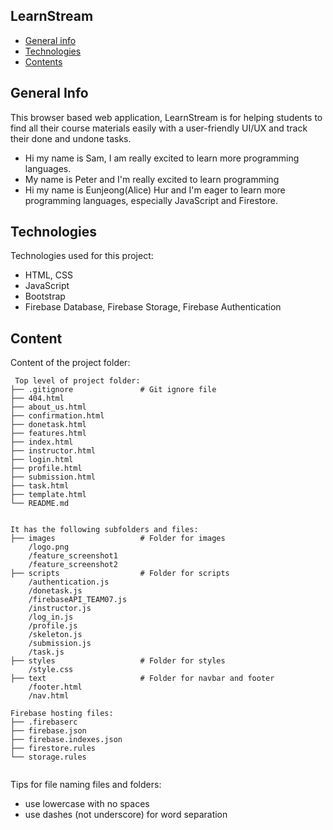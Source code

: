 ## LearnStream

- [General info](#general-info)
- [Technologies](#technologies)
- [Contents](#content)

## General Info

This browser based web application, LearnStream is for helping students to find all their course materials easily with a user-friendly UI/UX and track their done and undone tasks. 

- Hi my name is Sam, I am really excited to learn more programming languages.
- My name is Peter and I'm really excited to learn programming
- Hi my name is Eunjeong(Alice) Hur and I'm eager to learn more programming languages, especially JavaScript and Firestore. 

## Technologies

Technologies used for this project:

- HTML, CSS
- JavaScript
- Bootstrap
- Firebase Database, Firebase Storage, Firebase Authentication

## Content

Content of the project folder:

```
 Top level of project folder:
├── .gitignore               # Git ignore file
├── 404.html
├── about_us.html
├── confirmation.html
├── donetask.html
├── features.html
├── index.html
├── instructor.html
├── login.html
├── profile.html
├── submission.html
├── task.html
├── template.html
└── README.md


It has the following subfolders and files:
├── images                   # Folder for images
    /logo.png
    /feature_screenshot1
    /feature_screenshot2     
├── scripts                  # Folder for scripts
    /authentication.js       
    /donetask.js
    /firebaseAPI_TEAM07.js
    /instructor.js
    /log_in.js
    /profile.js
    /skeleton.js
    /submission.js
    /task.js
├── styles                   # Folder for styles
    /style.css
├── text                     # Folder for navbar and footer
    /footer.html
    /nav.html

Firebase hosting files:
├── .firebaserc
├── firebase.json
├── firebase.indexes.json
├── firestore.rules
└── storage.rules


```

Tips for file naming files and folders:

- use lowercase with no spaces
- use dashes (not underscore) for word separation
